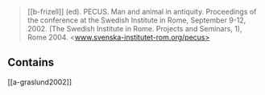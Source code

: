 > [[b-frizell]] (ed). PECUS. Man and animal in antiquity. Proceedings of the conference at the Swedish Institute in Rome, September 9-12, 2002.  (The Swedish Institute in Rome. Projects and Seminars, 1), Rome 2004. <www.svenska-institutet-rom.org/pecus>

## Contains
[[a-graslund2002]]